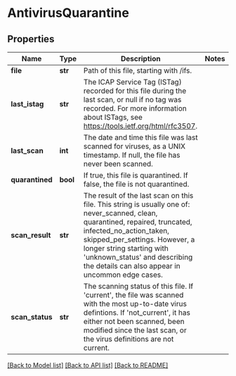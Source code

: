 # AntivirusQuarantine

## Properties
Name | Type | Description | Notes
------------ | ------------- | ------------- | -------------
**file** | **str** | Path of this file, starting with /ifs. | 
**last_istag** | **str** | The ICAP Service Tag (ISTag) recorded for this file during the last scan, or null if no tag was recorded.  For more information about ISTags, see https://tools.ietf.org/html/rfc3507. | 
**last_scan** | **int** | The date and time this file was last scanned for viruses, as a UNIX timestamp.  If null, the file has never been scanned. | 
**quarantined** | **bool** | If true, this file is quarantined.  If false, the file is not quarantined. | 
**scan_result** | **str** | The result of the last scan on this file.  This string is usually one of: never_scanned, clean, quarantined, repaired, truncated, infected_no_action_taken, skipped_per_settings.  However, a longer string starting with &#39;unknown_status&#39; and describing the details can also appear in uncommon edge cases. | 
**scan_status** | **str** | The scanning status of this file.  If &#39;current&#39;, the file was scanned with the most up-to-date virus defintions.  If &#39;not_current&#39;, it has either not been scanned, been modified since the last scan, or the virus definitions are not current. | 

[[Back to Model list]](../README.md#documentation-for-models) [[Back to API list]](../README.md#documentation-for-api-endpoints) [[Back to README]](../README.md)


